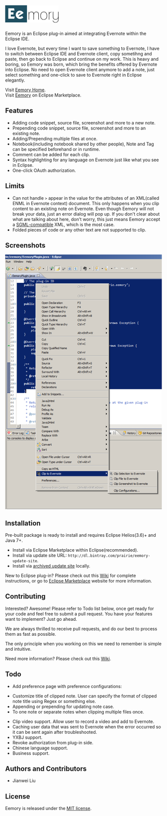 # ![Eemory](com.prairie.eemory/icons/plugin_172x56.png)

Eemory is an Eclipse plug-in aimed at integrating Evernote within the Eclipse IDE.

I love Evernote, but every time I want to save something to Evernote, I have to switch between Eclipse IDE and Evernote client, copy sometihng and paste, then go back to Eclipse and continue on my work. This is heavy and boring, so Eemory was born, which bring the benefits offered by Evernote into Eclipse. No need to open Evernote client anymore to add a note, just select something and one-click to save to Evernote right in Eclipse elegantly.

Visit [Eemory Home](http://prairie.github.io/Eemory).  
Visit [Eemory](http://marketplace.eclipse.org/content/eemory) on Eclipse Marketplace.

## Features

+ Adding code snippet, source file, screenshot and more to a new note.
+ Prepending code snippet, source file, screenshot and more to an existing note.
+ Adding/Prepending multiple files at once.
+ Notebook(including notebook shared by other people), Note and Tag can be specified beforehand or in runtime.
+ Comment can be added for each clip.
+ Syntax highlighting for any language on Evernote just like what you see in Eclipse.
+ One-click OAuth authorization.

## Limits

+ Can not handle `>` appear in the value for the attributes of an XML(called ENML in Evernote context) document. This only happens when you clip content to an existing note on Evernote. Even though Eemory will not break your data, just an error dialog will pop up. If you don't clear about what are talking about here, don't worry, this just means Eemory accept a [SGML-compatible](http://www.w3.org/TR/REC-xml/#dt-compat) XML, which is the most case.
+ Folded pieces of code or any other text are not supported to clip.

## Screenshots

![screenshot](com.prairie.eemory/res/plugin-screenshot.png)

## Installation

Pre-built package is ready to install and requires Eclipse Helios(3.6)+ and Java 7+.

+ Install via Eclipse Marketplace within Eclipse(recommended).
+ Install via update site URL: `http://dl.bintray.com/prairie/eemory-update-site`.
+ Install via [archived update site](https://github.com/prairie/Eemory/releases) locally.

New to Eclipse plug-in? Please check out this [Wiki](https://github.com/prairie/Eemory/wiki/Installation-instructions) for complete instructions, or go to [Eclipse Marketplace](http://marketplace.eclipse.org/content/eemory) website for more information.

## Contributing

Interested? Awesome! Please refer to Todo list below, once get ready for your code and feel free to submit a pull request. You have your features want to implement? Just go ahead.

We are always thrilled to receive pull requests, and do our best to process them as fast as possible.

The only principle when you working on this we need to remember is simple and intuitive.

Need more information? Please check out this [Wiki](https://github.com/prairie/Eemory/wiki/Contributing).

## Todo

+ Add preference page with preference configurations:
 - Customize title of clipped note. User can specify the format of clipped note title using Regex or something else.
 - Appending or prepending for updating note case.
 - To one note or separate notes when clipping multiple files once.
+ Clip video support. Allow user to record a video and add to Evernote.
+ Caching user data that was sent to Evernote when the error occurred so it can be sent again after troubleshooted.
+ YXBJ support.
+ Revoke authorization from plug-in side.
+ Chinese language support.
+ Business support.

## Authors and Contributors

+ Jianwei Liu

## License

Eemory is released under the [MIT license](http://www.opensource.org/licenses/MIT).

